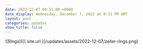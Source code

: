 ```yaml
---
date: 2022-12-07 08:31:00 +0000
date_display: Wednesday, December 7, 2022 at 8:31 PM GMT
layout: post
categories: updates
show_title: false
---
```


![Rings]({{ site.url }}/updates/assets/2022-12-07/zeiler-rings.png)
